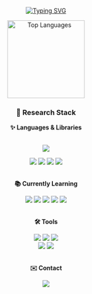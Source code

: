 <!--
## Hi there 👋
-->

<p align="center">
  <a href="https://git.io/typing-svg">
    <img src="https://readme-typing-svg.demolab.com/?lines=Work+like+hell.;Improve+the+odds+of+success.;" alt="Typing SVG">
  </a>
</p>

<!--
<a href="https://github.com/anuraghazra/github-readme-stats">
  <img align="left"
       src="https://github-readme-stats.vercel.app/api?username=StoicJHS&count_private=true&theme=holi"
       alt="GitHub Stats">
</a>
-->
<!--
<p align="center">
  <a href="https://github.com/anuraghazra/github-readme-stats">
    <source media="(prefers-color-scheme: dark)" srcset="https://github-readme-stats.vercel.app/api/top-langs/?username=theja-vanka&custom_title=Extensions&langs_count=3&hide_border=true&hide=html%23css%23MATLAB&theme=github_dark">
    <img align="center"
         src="https://github-readme-stats.vercel.app/api/top-langs/?username=StoicJHS&layout=donut"
         alt="Top Languages">
  </a>
  

<br clear="both">
-->

<!--
<div align="center">
  <picture>
    <a href="https://github.com/StoicJHS"><img align="center" style="height:180px" src="https://github-readme-stats.vercel.app/api/top-langs/?username=StoicJHS&layout=compact&theme=github_dark&hide_border=true" /></a> 
  </picture>
</div>
-->

<!--
<div align="center">
  <picture>
    <img align="center" style="height:180px" src="https://github-readme-stats.vercel.app/api/top-langs/?username=StoicJHS&layout=compact&theme=github_dark&hide_border=true&cache_seconds=600">
  </picture>
</div>
-->

<div align="center">
  <picture>
    <img
      align="center"
      style="height:180px"
      src="https://github-readme-stats.vercel.app/api/top-langs/?username=StoicJHS&layout=compact&theme=github_dark&hide_border=true&count_weight=0&size_weight=1&cache_seconds=1&hide=html,c++" 
      alt="Top Languages"
    >
  </picture>
</div>

















<h3 align="center"> 💫 Research Stack </h3>

<div align="center">
  <!-- Languages & Libraries -->
  <b> ✨ Languages & Libraries </b><br/><br/>
  
  <img src="https://img.shields.io/badge/fortran-734F96.svg?style=for-the-badge&logo=fortran&logoColor=white"> <br/>
  
  <img src="https://img.shields.io/badge/python-3776AB.svg?style=for-the-badge&logo=python&logoColor=white">
  <img src="https://img.shields.io/badge/pandas-150458.svg?style=for-the-badge&logo=pandas&logoColor=white">
  <img src="https://img.shields.io/badge/numpy-013243.svg?style=for-the-badge&logo=numpy&logoColor=white">
  <img src="https://img.shields.io/badge/matplotlib-11557C.svg?style=for-the-badge&logo=matplotlib&logoColor=white">
  <br/><br/>

  <!-- Currently Learning -->
  <b> 📚 Currently Learning </b><br/>
    
  <img src="https://img.shields.io/badge/C++-00599C.svg?style=for-the-badge&logo=cplusplus&logoColor=white">
  <img src="https://img.shields.io/badge/JavaScript-F7DF1E.svg?style=for-the-badge&logo=javascript&logoColor=black">
  <img src="https://img.shields.io/badge/rust-000000.svg?style=for-the-badge&logo=rust&logoColor=white">
  <img src="https://img.shields.io/badge/R-276DC3.svg?style=for-the-badge&logo=r&logoColor=white">
  <img src="https://img.shields.io/badge/SQL-1F6FEB.svg?style=for-the-badge">
  <br/><br/>

  <!-- Tools -->
  <b> 🛠️ Tools  </b><br/>
  
  <img src="https://img.shields.io/badge/git-F05032.svg?style=for-the-badge&logo=git&logoColor=white">
  <img src="https://img.shields.io/badge/github-181717.svg?style=for-the-badge&logo=github&logoColor=white">
  <img src="https://img.shields.io/badge/notion-000000.svg?style=for-the-badge&logo=notion&logoColor=white"> <br/>

  <img src="https://img.shields.io/badge/VS%20Code-007ACC.svg?style=for-the-badge&logo=visualstudiocode&logoColor=white">
  <img src="https://img.shields.io/badge/jupyter-F37626.svg?style=for-the-badge&logo=jupyter&logoColor=white">
  <br/><br/>

  <!-- Contact -->
  <b> ✉️ Contact  </b><br/>
  
  <a href="mailto:yh.nam.stoic@gmail.com">
    <img src="https://img.shields.io/badge/email-yh.nam.stoic%40gmail.com-4285F4?style=flat&logo=gmail&logoColor=white">
  </a>
</div>



<!--
**StoicJHS/StoicJHS** is a ✨ _special_ ✨ repository because its `README.md` (this file) appears on your GitHub profile.

Here are some ideas to get you started:

- 🔭 I’m currently working on ...
- 🌱 I’m currently learning ...
- 👯 I’m looking to collaborate on ...
- 🤔 I’m looking for help with ...
- 💬 Ask me about ...
- 📫 How to reach me: ...
- 😄 Pronouns: ...
- ⚡ Fun fact: ...
-->
